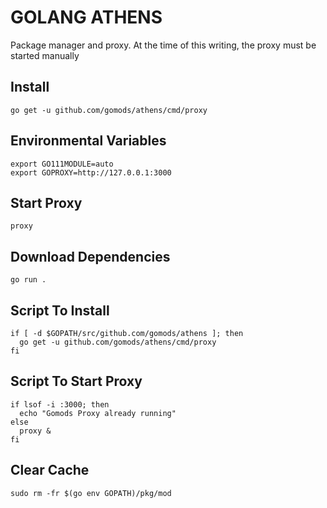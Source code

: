# GOLANG ATHENS
Package manager and proxy. At the time of this writing, the proxy must be
started manually

## Install
`go get -u github.com/gomods/athens/cmd/proxy`

## Environmental Variables
```
export GO111MODULE=auto
export GOPROXY=http://127.0.0.1:3000
```

## Start Proxy
`proxy`

## Download Dependencies
`go run .`

## Script To Install
```
if [ -d $GOPATH/src/github.com/gomods/athens ]; then
  go get -u github.com/gomods/athens/cmd/proxy
fi
```

## Script To Start Proxy
```
if lsof -i :3000; then
  echo "Gomods Proxy already running"
else
  proxy &
fi
```

## Clear Cache
`sudo rm -fr $(go env GOPATH)/pkg/mod`
